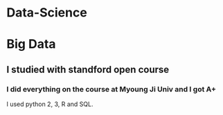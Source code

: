# Data-Science

# Big Data
## I studied with standford open course
### I did everything on the course at Myoung Ji Univ and I got A+ 

I used python 2, 3, R and SQL.
